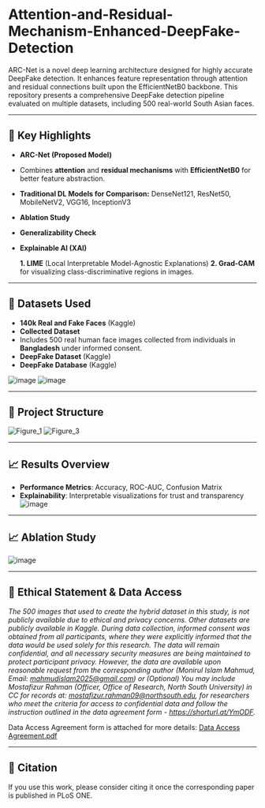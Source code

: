 # Attention-and-Residual-Mechanism-Enhanced-DeepFake-Detection

ARC-Net is a novel deep learning architecture designed for highly accurate DeepFake detection. It enhances feature representation through attention and residual connections built upon the EfficientNetB0 backbone. This repository presents a comprehensive DeepFake detection pipeline evaluated on multiple datasets, including 500 real-world South Asian faces.

---

## 📌 Key Highlights

*  **ARC-Net (Proposed Model)**

  * Combines **attention** and **residual mechanisms** with **EfficientNetB0** for better feature abstraction.

*  **Traditional DL Models for Comparison:** DenseNet121, ResNet50, MobileNetV2, VGG16, InceptionV3
    
*  **Ablation Study**
  
*  **Generalizability Check**
  
*  **Explainable AI (XAI)**

   **1. LIME** (Local Interpretable Model-Agnostic Explanations)
   **2. Grad-CAM** for visualizing class-discriminative regions in images.
    

---

## 📂 Datasets Used

*  **140k Real and Fake Faces** (Kaggle)
*  **Collected Dataset**
  * Includes 500 real human face images collected from individuals in **Bangladesh** under informed consent.
*  **DeepFake Dataset** (Kaggle)
*  **DeepFake Database** (Kaggle)

![image](https://github.com/user-attachments/assets/d1d3ff70-ce7e-4963-bd29-e4e8ced0f24b)
![image](https://github.com/user-attachments/assets/9a5e8ba9-5f28-45f5-84c3-3d53b528bc57)

---

## 📑 Project Structure

![Figure_1](https://github.com/user-attachments/assets/3d85e58a-c001-41e0-841d-d3cfb39c980c)
![Figure_3](https://github.com/user-attachments/assets/3aa8859f-b3bb-4350-804c-ada8a9c981c0)


---

## 📈 Results Overview

* **Performance Metrics**: Accuracy, ROC-AUC, Confusion Matrix
* **Explainability**: Interpretable visualizations for trust and transparency
![image](https://github.com/user-attachments/assets/9b091d9a-d8a7-4ce0-b4e6-626c2cb0d927)


---
## 📈 Ablation Study

![image](https://github.com/user-attachments/assets/c13d6295-f0e7-46a9-95a0-a871d037a351)


---
## 📜 Ethical Statement & Data Access

*The 500 images that used to create the hybrid dataset in this study, is not publicly available due to ethical and privacy concerns. Other datasets are publicly available in Kaggle. During data collection, informed consent was obtained from all participants, where they were explicitly informed that the data would be used solely for this research. The data will remain confidential, and all necessary security measures are being maintained to protect participant privacy. However, the data are available upon reasonable request from the corresponding author (Monirul Islam Mahmud, Email: mahmudislam2025@gmail.com) or (Optional) You may include Mostafizur Rahman (Officer, Office of Research, North South University) in CC for records at: mostafizur.rahman09@northsouth.edu, for researchers who meet the criteria for access to confidential data and follow the instruction outlined in the data agreement form - https://shorturl.at/YmODF.*

Data Access Agreement form is attached for more details: [Data Access Agreement.pdf](https://github.com/user-attachments/files/20913085/Data.Access.Agreement.pdf)

---
## 🤝 Citation

If you use this work, please consider citing it once the corresponding paper is published in PLoS ONE.




